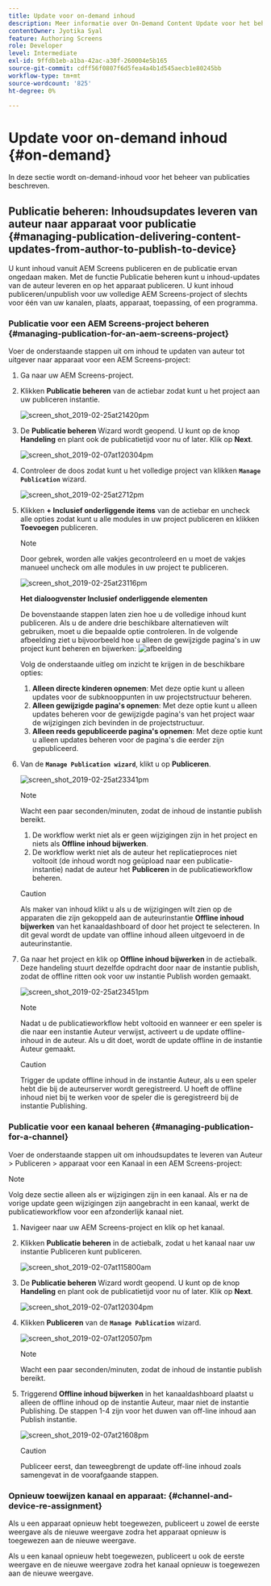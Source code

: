 ```yaml
---
title: Update voor on-demand inhoud
description: Meer informatie over On-Demand Content Update voor het beheren van publicaties.
contentOwner: Jyotika Syal
feature: Authoring Screens
role: Developer
level: Intermediate
exl-id: 9ffdb1eb-a1ba-42ac-a30f-260004e5b165
source-git-commit: cdff56f0807f6d5fea4a4b1d545aecb1e80245bb
workflow-type: tm+mt
source-wordcount: '825'
ht-degree: 0%

---
```


# Update voor on-demand inhoud {#on-demand}

In deze sectie wordt on-demand-inhoud voor het beheer van publicaties beschreven.

## Publicatie beheren: Inhoudsupdates leveren van auteur naar apparaat voor publicatie {#managing-publication-delivering-content-updates-from-author-to-publish-to-device}

U kunt inhoud vanuit AEM Screens publiceren en de publicatie ervan ongedaan maken. Met de functie Publicatie beheren kunt u inhoud-updates van de auteur leveren en op het apparaat publiceren. U kunt inhoud publiceren/unpublish voor uw volledige AEM Screens-project of slechts voor één van uw kanalen, plaats, apparaat, toepassing, of een programma.

### Publicatie voor een AEM Screens-project beheren {#managing-publication-for-an-aem-screens-project}

Voer de onderstaande stappen uit om inhoud te updaten van auteur tot uitgever naar apparaat voor een AEM Screens-project:

1. Ga naar uw AEM Screens-project.
1. Klikken **Publicatie beheren** van de actiebar zodat kunt u het project aan uw publiceren instantie.

   ![screen_shot_2019-02-25at21420pm](assets/screen_shot_2019-02-25at21420pm.png)

1. De **Publicatie beheren** Wizard wordt geopend. U kunt op de knop **Handeling** en plant ook de publicatietijd voor nu of later. Klik op **Next**.

   ![screen_shot_2019-02-07at120304pm](assets/screen_shot_2019-02-07at120304pm.png)

1. Controleer de doos zodat kunt u het volledige project van klikken **`Manage Publication`** wizard.

   ![screen_shot_2019-02-25at2712pm](assets/screen_shot_2019-02-25at22712pm.png)

1. Klikken **+ Inclusief onderliggende items** van de actiebar en uncheck alle opties zodat kunt u alle modules in uw project publiceren en klikken **Toevoegen** publiceren.

   >[!NOTE]
   >
   >Door gebrek, worden alle vakjes gecontroleerd en u moet de vakjes manueel uncheck om alle modules in uw project te publiceren.

   ![screen_shot_2019-02-25at23116pm](assets/screen_shot_2019-02-25at23116pm.png)

   **Het dialoogvenster Inclusief onderliggende elementen**

   De bovenstaande stappen laten zien hoe u de volledige inhoud kunt publiceren. Als u de andere drie beschikbare alternatieven wilt gebruiken, moet u die bepaalde optie controleren.
In de volgende afbeelding ziet u bijvoorbeeld hoe u alleen de gewijzigde pagina&#39;s in uw project kunt beheren en bijwerken:
   ![afbeelding](assets/author-publish-manage.png)

   Volg de onderstaande uitleg om inzicht te krijgen in de beschikbare opties:

   1. **Alleen directe kinderen opnemen**: Met deze optie kunt u alleen updates voor de subknooppunten in uw projectstructuur beheren.
   1. **Alleen gewijzigde pagina&#39;s opnemen**: Met deze optie kunt u alleen updates beheren voor de gewijzigde pagina&#39;s van het project waar de wijzigingen zich bevinden in de projectstructuur.
   1. **Alleen reeds gepubliceerde pagina&#39;s opnemen**: Met deze optie kunt u alleen updates beheren voor de pagina&#39;s die eerder zijn gepubliceerd.


1. Van de **`Manage Publication wizard`**, klikt u op **Publiceren**.

   ![screen_shot_2019-02-25at23341pm](assets/screen_shot_2019-02-25at23341pm.png)

   >[!NOTE]
   >
   >Wacht een paar seconden/minuten, zodat de inhoud de instantie publish bereikt.
   >
   >
   >    1. De workflow werkt niet als er geen wijzigingen zijn in het project en niets als **Offline inhoud bijwerken**.
   >    1. De workflow werkt niet als de auteur het replicatieproces niet voltooit (de inhoud wordt nog geüpload naar een publicatie-instantie) nadat de auteur het **Publiceren** in de publicatieworkflow beheren.

   >[!CAUTION]
   >Als maker van inhoud klikt u als u de wijzigingen wilt zien op de apparaten die zijn gekoppeld aan de auteurinstantie **Offline inhoud bijwerken** van het kanaaldashboard of door het project te selecteren. In dit geval wordt de update van offline inhoud alleen uitgevoerd in de auteurinstantie.

1. Ga naar het project en klik op **Offline inhoud bijwerken** in de actiebalk. Deze handeling stuurt dezelfde opdracht door naar de instantie publish, zodat de offline ritten ook voor uw instantie Publish worden gemaakt.

   ![screen_shot_2019-02-25at23451pm](assets/screen_shot_2019-02-25at23451pm.png)


   >[!NOTE]
   >
   >Nadat u de publicatieworkflow hebt voltooid en wanneer er een speler is die naar een instantie Auteur verwijst, activeert u de update offline-inhoud in de auteur. Als u dit doet, wordt de update offline in de instantie Auteur gemaakt.

   >[!CAUTION]
   >
   >Trigger de update offline inhoud in de instantie Auteur, als u een speler hebt die bij de auteurserver wordt geregistreerd. U hoeft de offline inhoud niet bij te werken voor de speler die is geregistreerd bij de instantie Publishing.

### Publicatie voor een kanaal beheren {#managing-publication-for-a-channel}

Voer de onderstaande stappen uit om inhoudsupdates te leveren van Auteur > Publiceren > apparaat voor een Kanaal in een AEM Screens-project:

>[!NOTE]
>
>Volg deze sectie alleen als er wijzigingen zijn in een kanaal. Als er na de vorige update geen wijzigingen zijn aangebracht in een kanaal, werkt de publicatieworkflow voor een afzonderlijk kanaal niet.

1. Navigeer naar uw AEM Screens-project en klik op het kanaal.
1. Klikken **Publicatie beheren** in de actiebalk, zodat u het kanaal naar uw instantie Publiceren kunt publiceren.

   ![screen_shot_2019-02-07at115800am](assets/screen_shot_2019-02-07at115800am.png)

1. De **Publicatie beheren** Wizard wordt geopend. U kunt op de knop **Handeling** en plant ook de publicatietijd voor nu of later. Klik op **Next**.

   ![screen_shot_2019-02-07at120304pm](assets/screen_shot_2019-02-07at120304pm.png)

1. Klikken **Publiceren** van de **`Manage Publication`** wizard.

   ![screen_shot_2019-02-07at120507pm](assets/screen_shot_2019-02-07at120507pm.png)

   >[!NOTE]
   >
   >Wacht een paar seconden/minuten, zodat de inhoud de instantie publish bereikt.

1. Triggerend **Offline inhoud bijwerken** in het kanaaldashboard plaatst u alleen de offline inhoud op de instantie Auteur, maar niet de instantie Publishing. De stappen 1-4 zijn voor het duwen van off-line inhoud aan Publish instantie.

   ![screen_shot_2019-02-07at21608pm](assets/screen_shot_2019-02-07at21608pm.png)

   >[!CAUTION]
   >
   >Publiceer eerst, dan teweegbrengt de update off-line inhoud zoals samengevat in de voorafgaande stappen.

### Opnieuw toewijzen kanaal en apparaat: {#channel-and-device-re-assignment}

Als u een apparaat opnieuw hebt toegewezen, publiceert u zowel de eerste weergave als de nieuwe weergave zodra het apparaat opnieuw is toegewezen aan de nieuwe weergave.

Als u een kanaal opnieuw hebt toegewezen, publiceert u ook de eerste weergave en de nieuwe weergave zodra het kanaal opnieuw is toegewezen aan de nieuwe weergave.
